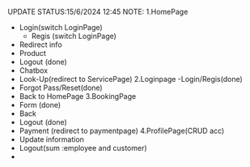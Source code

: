 UPDATE STATUS:15/6/2024 12:45
NOTE:
1.HomePage
- Login(switch LoginPage)
 	+ Regis	 (switch LoginPage)
- Redirect info 
- Product
- Logout (done) 
- Chatbox
- Look-Up(redirect to ServicePage)
2.Loginpage
-Login/Regis(done)
- Forgot Pass/Reset(done)
- Back to HomePage
3.BookingPage
- Form (done)
- Back
- Logout (done)
- Payment (redirect to paymentpage)
4.ProfilePage(CRUD acc)
- Update information
- Logout(sum :employee and customer)
- 
